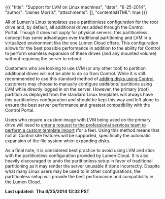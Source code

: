 {{{
  "title": "Support for LVM on Linux machines",
  "date": "8-25-2014",
  "author": "James Morris",
  "attachments": [],
  "contentIsHTML": true
}}}

<p>All of Lumen's Linux templates use a partitionless configuration for the root drive and, by default, all additional drives added through the Control Portal.&nbsp;Though it does not apply for physical servers, this partitionless concept has some
  advantages over traditional partitioning and LVM in a virtualized environment like the one Lumen Cloud offers.&nbsp;This configuration allows for the best possible performance in addition to the ability for Control to perform seamless expansion
  of these drives (and any mounted volume) without requiring the server to reboot.</p>
<p>Customers who are looking to use LVM (or any other tool) to partition additional drives will not be able to do so from Control. While&nbsp;it is still recommended to use this standard method of&nbsp;<a href="https://www.ctl.io/knowledge-base/servers/adding-disks-to-linux-virtual-machines/"
 >adding disks using Control</a>, customers may choose to manually configure <em>additional</em> partitions using LVM while directly logged in on the server. However,&nbsp;the primary (root) partition as deployed from the standard Linux
  templates will&nbsp;always have this partitionless configuration and should be kept this way and left alone&nbsp;to ensure the best server performance and greatest compatibility with the Control Portal.</p>
<p>Users who require a custom image with LVM being used on the primary drive will need to <a href="http://www.ctl.io/products/support/service-tasks#quick-start">enter a request to the professional services team to perform a custom template import</a>&nbsp;(for
  a fee).&nbsp;Using this method means that not all&nbsp;Control site features will be supported, specifically the automatic expansion of the file system when expanding disks.</p>
<p>As a final note, it is considered best practice to avoid using LVM and stick with the partitionless configuration provided by Lumen Cloud. It is also heavily discouraged to undo the partitionless setup in favor of traditional partitioning as it
  may render the server unusable if done incorrectly. Despite what many Linux users may be used to in other configurations, the partitionless setup will provide the best performance and compatibility in the Lumen Cloud.</p>
<p><strong>Last updated: &nbsp;Thu 8/25/2014 13:32 PST</strong>
</p>
